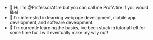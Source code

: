 - 👋 Hi, I’m @ProfessorAttire but you can call me ProfAttire if you would like!
- 👀 I’m interested in learning webpage development, mobile app development, and software development.
- 🌱 I’m currently learning the basics, ive been stuck in tutorial hell for some time but I will eventually make my way out! 

<!---
ProfessorAttire/ProfessorAttire is a ✨ special ✨ repository because its `README.md` (this file) appears on your GitHub profile.
You can click the Preview link to take a look at your changes.
--->
